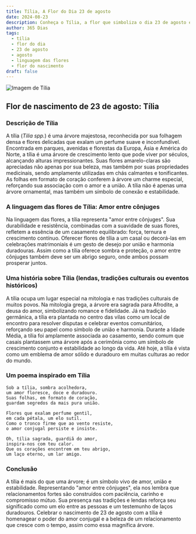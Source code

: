 ```yaml
---
title: Tília, A Flor do Dia 23 de agosto
date: 2024-08-23
description: Conheça o Tília, a flor que simboliza o dia 23 de agosto e seu significado 'Amor entre cônjuges'. Explore a beleza e o simbolismo desta flor encantadora.
author: 365 Dias
tags:
  - tília
  - flor do dia
  - 23 de agosto
  - agosto
  - linguagem das flores
  - flor do nascimento
draft: false
---
```


![Imagem de Tília](https://cdn.pixabay.com/photo/2020/06/28/18/30/linde-5350285_640.jpg#center)


## Flor de nascimento de 23 de agosto: Tília

### Descrição de Tília

A tília (_Tilia spp._) é uma árvore majestosa, reconhecida por sua folhagem densa e flores delicadas que exalam um perfume suave e inconfundível. Encontrada em parques, avenidas e florestas da Europa, Ásia e América do Norte, a tília é uma árvore de crescimento lento que pode viver por séculos, alcançando alturas impressionantes. Suas flores amarelo-claras são apreciadas não apenas por sua beleza, mas também por suas propriedades medicinais, sendo amplamente utilizadas em chás calmantes e tonificantes. As folhas em formato de coração conferem à árvore um charme especial, reforçando sua associação com o amor e a união. A tília não é apenas uma árvore ornamental, mas também um símbolo de conexão e estabilidade.

### A linguagem das flores de Tília: Amor entre cônjuges

Na linguagem das flores, a tília representa "amor entre cônjuges". Sua durabilidade e resistência, combinadas com a suavidade de suas flores, refletem a essência de um casamento equilibrado: força, ternura e crescimento contínuo. Oferecer flores de tília a um casal ou decorá-las em celebrações matrimoniais é um gesto de desejo por união e harmonia duradouras. Assim como a tília oferece sombra e proteção, o amor entre cônjuges também deve ser um abrigo seguro, onde ambos possam prosperar juntos.

### Uma história sobre Tília (lendas, tradições culturais ou eventos históricos)

A tília ocupa um lugar especial na mitologia e nas tradições culturais de muitos povos. Na mitologia grega, a árvore era sagrada para Afrodite, a deusa do amor, simbolizando romance e fidelidade. Já na tradição germânica, a tília era plantada no centro das vilas como um local de encontro para resolver disputas e celebrar eventos comunitários, reforçando seu papel como símbolo de união e harmonia. Durante a Idade Média, a tília foi amplamente associada ao casamento, sendo comum que casais plantassem uma árvore após a cerimônia como um símbolo de crescimento conjunto e estabilidade ao longo da vida. Até hoje, a tília é vista como um emblema de amor sólido e duradouro em muitas culturas ao redor do mundo.

### Um poema inspirado em Tília

```
Sob a tília, sombra acolhedora,  
um amor floresce, doce e duradouro.  
Suas folhas, em formato de coração,  
guardam segredos da mais pura união.  

Flores que exalam perfume gentil,  
em cada pétala, um elo sutil.  
Como o tronco firme que ao vento resiste,  
o amor conjugal persiste e insiste.  

Oh, tília sagrada, guardiã do amor,  
inspira-nos com teu calor.  
Que os corações encontrem em teu abrigo,  
um laço eterno, um lar amigo.  
```

### Conclusão

A tília é mais do que uma árvore; é um símbolo vivo de amor, união e estabilidade. Representando "amor entre cônjuges", ela nos lembra que relacionamentos fortes são construídos com paciência, carinho e compromisso mútuo. Sua presença nas tradições e lendas reforça seu significado como um elo entre as pessoas e um testemunho de laços duradouros. Celebrar o nascimento de 23 de agosto com a tília é homenagear o poder do amor conjugal e a beleza de um relacionamento que cresce com o tempo, assim como essa magnífica árvore.